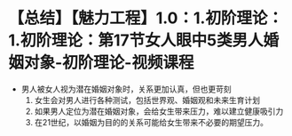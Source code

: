 # 【总结】【魅力工程】1.0：1.初阶理论：1.初阶理论：第17节女人眼中5类男人婚姻对象-初阶理论-视频课程

-   男人被女人视为潜在婚姻对象时，关系更加认真，但也更苛刻
    1.  女生会对男人进行各种测试，包括世界观、婚姻观和未来生育计划
    2.  如果男人定位为潜在婚姻对象，会给女生带来压力，难以建立健康吸引力
    3.  在21世纪，以婚姻为目的的关系可能给女生带来不必要的期望压力。